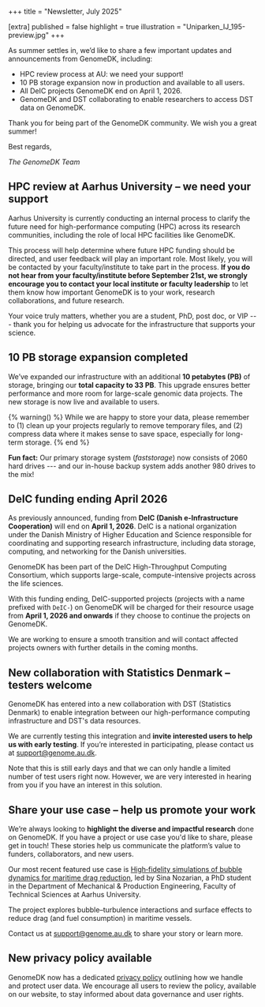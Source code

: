 +++
title = "Newsletter, July 2025"

[extra]
published = false
highlight = true
illustration = "Uniparken_IJ_195-preview.jpg"
+++

As summer settles in, we’d like to share a few important updates and announcements from GenomeDK, including:

* HPC review process at AU: we need your support!
* 10 PB storage expansion now in production and available to all users.
* All DeIC projects GenomeDK end on April 1, 2026.
* GenomeDK and DST collaborating to enable researchers to access DST data on GenomeDK.

Thank you for being part of the GenomeDK community. We wish you a great summer!

Best regards,

_The GenomeDK Team_

<!-- more -->

## HPC review at Aarhus University – we need your support

Aarhus University is currently conducting an internal process to clarify the future need for high-performance computing (HPC) across its research communities, including the role of local HPC facilities like GenomeDK.

This process will help determine where future HPC funding should be directed, and user feedback will play an important role. Most likely, you will be contacted by your faculty/institute to take part in the process. **If you do not hear from your faculty/institute before September 21st, we strongly encourage you to contact your local institute or faculty leadership** to let them know how important GenomeDK is to your work, research collaborations, and future research.

Your voice truly matters, whether you are a student, PhD, post doc, or VIP --- thank you for helping us advocate for the infrastructure that supports your science.

## 10 PB storage expansion completed

We’ve expanded our infrastructure with an additional **10 petabytes (PB)** of storage, bringing our **total capacity to 33 PB**. This upgrade ensures better performance and more room for large-scale genomic data projects. The new storage is now live and available to users.

{% warning() %}
While we are happy to store your data, please remember to (1) clean up your projects regularly to remove temporary files, and (2) compress data where it makes sense to save space, especially for long-term storage.
{% end %}

**Fun fact:** Our primary storage system (*faststorage*) now consists of 2060 hard drives --- and our in-house backup system adds another 980 drives to the mix!

## DeIC funding ending April 2026

As previously announced, funding from **DeIC (Danish e-Infrastructure Cooperation)** will end on **April 1, 2026**. DeIC is a national organization under the Danish Ministry of Higher Education and Science responsible for coordinating and supporting research infrastructure, including data storage, computing, and networking for the Danish universities.

GenomeDK has been part of the DeIC High-Throughput Computing Consortium, which supports large-scale, compute-intensive projects across the life sciences.

With this funding ending, DeIC-supported projects (projects with a name prefixed with `DeIC-`) on GenomeDK will be charged for their resource usage from **April 1, 2026 and onwards** if they choose to continue the projects on GenomeDK.

We are working to ensure a smooth transition and will contact affected projects owners with further details in the coming months.

## New collaboration with Statistics Denmark – testers welcome

GenomeDK has entered into a new collaboration with DST (Statistics Denmark) to enable integration between our high-performance computing infrastructure and DST's data resources.

We are currently testing this integration and **invite interested users to help us with early testing**. If you’re interested in participating, please contact us at [support@genome.au.dk](mailto:support@genome.au.dk).

Note that this is still early days and that we can only handle a limited number of test users right now. However, we are very interested in hearing from you if you have an interest in this solution.

## Share your use case – help us promote your work

We’re always looking to **highlight the diverse and impactful research** done on GenomeDK. If you have a project or use case you'd like to share, please get in touch! These stories help us communicate the platform’s value to funders, collaborators, and new users.

Our most recent featured use case is [High‑fidelity simulations of bubble dynamics for maritime drag reduction](https://genome.au.dk/news/bubble-turbulence-use-case/), led by Sina Nozarian, a PhD student in the Department of Mechanical & Production Engineering, Faculty of Technical Sciences at Aarhus University.

The project explores bubble–turbulence interactions and surface effects to reduce drag (and fuel consumption) in maritime vessels.

Contact us at [support@genome.au.dk](mailto:support@genome.au.dk) to share your story or learn more.

## New privacy policy available

GenomeDK now has a dedicated [privacy policy](@/privacy.md) outlining how we handle and protect user data. We encourage all users to review the policy, available on our website, to stay informed about data governance and user rights.
